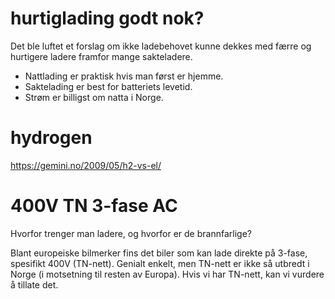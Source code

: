 # hurtiglading godt nok?

Det ble luftet et forslag om ikke ladebehovet kunne dekkes med færre og hurtigere ladere framfor mange sakteladere.

* Nattlading er praktisk hvis man først er hjemme.
* Saktelading er best for batteriets levetid.
* Strøm er billigst om natta i Norge.

# hydrogen

https://gemini.no/2009/05/h2-vs-el/

# 400V TN 3-fase AC

Hvorfor trenger man ladere, og hvorfor er de brannfarlige?

Blant europeiske bilmerker fins det biler som kan lade direkte på 3-fase, spesifikt 400V (TN-nett). Genialt enkelt, men TN-nett er ikke så utbredt i Norge (i motsetning til resten av Europa). Hvis vi har TN-nett, kan vi vurdere å tillate det.
